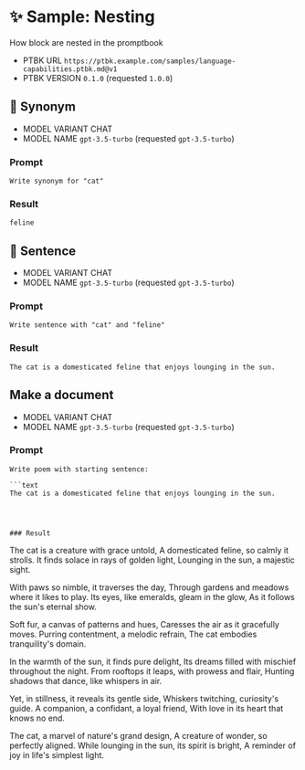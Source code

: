 # ✨ Sample: Nesting

How block are nested in the promptbook

-   PTBK URL `https://ptbk.example.com/samples/language-capabilities.ptbk.md@v1`
-   PTBK VERSION `0.1.0` (requested `1.0.0`)

## 💬 Synonym

-   MODEL VARIANT CHAT
-   MODEL NAME `gpt-3.5-turbo` (requested `gpt-3.5-turbo`)

### Prompt

```
Write synonym for "cat"
```

### Result

```
feline
```

## 💬 Sentence

-   MODEL VARIANT CHAT
-   MODEL NAME `gpt-3.5-turbo` (requested `gpt-3.5-turbo`)

### Prompt

```
Write sentence with "cat" and "feline"
```

### Result

```
The cat is a domesticated feline that enjoys lounging in the sun.
```

## Make a document

-   MODEL VARIANT CHAT
-   MODEL NAME `gpt-3.5-turbo` (requested `gpt-3.5-turbo`)

### Prompt

````
Write poem with starting sentence:

```text
The cat is a domesticated feline that enjoys lounging in the sun.
````

```



### Result

```

The cat is a creature with grace untold,
A domesticated feline, so calmly it strolls.
It finds solace in rays of golden light,
Lounging in the sun, a majestic sight.

With paws so nimble, it traverses the day,
Through gardens and meadows where it likes to play.
Its eyes, like emeralds, gleam in the glow,
As it follows the sun's eternal show.

Soft fur, a canvas of patterns and hues,
Caresses the air as it gracefully moves.
Purring contentment, a melodic refrain,
The cat embodies tranquility's domain.

In the warmth of the sun, it finds pure delight,
Its dreams filled with mischief throughout the night.
From rooftops it leaps, with prowess and flair,
Hunting shadows that dance, like whispers in air.

Yet, in stillness, it reveals its gentle side,
Whiskers twitching, curiosity's guide.
A companion, a confidant, a loyal friend,
With love in its heart that knows no end.

The cat, a marvel of nature's grand design,
A creature of wonder, so perfectly aligned.
While lounging in the sun, its spirit is bright,
A reminder of joy in life's simplest light.

```

```
